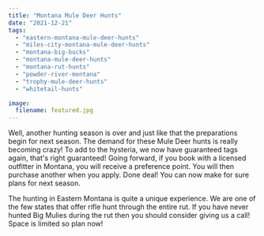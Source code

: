 ```yaml
---
title: "Montana Mule Deer Hunts"
date: "2021-12-21"
tags: 
  - "eastern-montana-mule-deer-hunts"
  - "miles-city-montana-mule-deer-hunts"
  - "montana-big-bucks"
  - "montana-mule-deer-hunts"
  - "montana-rut-hunts"
  - "powder-river-montana"
  - "trophy-mule-deer-hunts"
  - "whitetail-hunts"

image:
  filename: featured.jpg
---
```


Well, another hunting season is over and just like that the preparations begin for next season. The demand for these Mule Deer hunts is really becoming crazy! To add to the hysteria, we now have guaranteed tags again, that's right guaranteed! Going forward, if you book with a licensed outfitter in Montana, you will receive a preference point. You will then purchase another when you apply. Done deal! You can now make for sure plans for next season.

The hunting in Eastern Montana is quite a unique experience. We are one of the few states that offer rifle hunt through the entire rut. If you have never hunted Big Mulies during the rut then you should consider giving us a call! Space is limited so plan now!
